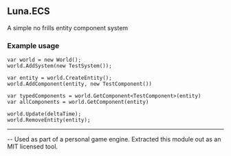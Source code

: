 ## Luna.ECS

A simple no frills entity component system

### Example usage

    var world = new World();
    world.AddSystem(new TestSystem());
    
    var entity = world.CreateEntity();
    world.AddComponent(entity, new TestComponent())
    
    var typedComponents = world.GetComponent<TestComponent>(entity)
    var allComponents = world.GetComponent(entity)
    
    world.Update(deltaTime);
    world.RemoveEntity(entity);

---

-- Used as part of a personal game engine. Extracted this module out as an MIT licensed tool.
